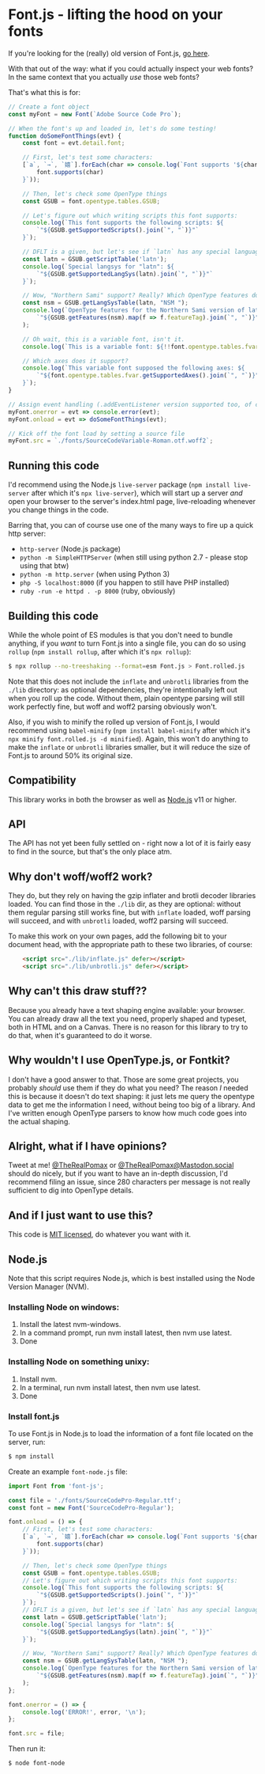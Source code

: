 # Font.js - lifting the hood on your fonts


If you're looking for the (really) old version of Font.js, [go here](https://github.com/Pomax/Font.js/tree/v2015).

With that out of the way: what if you could actually inspect your web fonts? In the same context that you actually _use_ those web fonts?

That's what this is for:

```js
// Create a font object
const myFont = new Font(`Adobe Source Code Pro`);

// When the font's up and loaded in, let's do some testing!
function doSomeFontThings(evt) {
    const font = evt.detail.font;

    // First, let's test some characters:
    [`a`, `→`, `嬉`].forEach(char => console.log(`Font supports '${char}': ${
        font.supports(char)
    }`));

    // Then, let's check some OpenType things
    const GSUB = font.opentype.tables.GSUB;

    // Let's figure out which writing scripts this font supports:
    console.log(`This font supports the following scripts: ${
        `"${GSUB.getSupportedScripts().join(`", "`)}"`
    }`);

    // DFLT is a given, but let's see if `latn` has any special language/system rules...
    const latn = GSUB.getScriptTable('latn');
    console.log(`Special langsys for "latn": ${
        `"${GSUB.getSupportedLangSys(latn).join(`", "`)}"`
    }`);

    // Wow, "Northern Sami" support? Really? Which OpenType features does that use?
    const nsm = GSUB.getLangSysTable(latn, "NSM ");
    console.log(`OpenType features for the Northern Sami version of latin script:`,
        `"${GSUB.getFeatures(nsm).map(f => f.featureTag).join(`", "`)}"`
    );

    // Oh wait, this is a variable font, isn't it.
    console.log(`This is a variable font: ${!!font.opentype.tables.fvar}`);

    // Which axes does it support?
    console.log(`This variable font supposed the following axes: ${
        `"${font.opentype.tables.fvar.getSupportedAxes().join(`", "`)}"`
    }`);
}

// Assign event handling (.addEventListener version supported too, of course)
myFont.onerror = evt => console.error(evt);
myFont.onload = evt => doSomeFontThings(evt);

// Kick off the font load by setting a source file
myFont.src = `./fonts/SourceCodeVariable-Roman.otf.woff2`;
```

## Running this code

I'd recommend using the Node.js `live-server` package (`npm install live-server` after which it's `npx live-server`), which will start up a server _and_ open your browser to the server's index.html page, live-reloading whenever you change things in the code.

Barring that, you can of course use one of the many ways to fire up a quick http server:
- `http-server` (Node.js package)
- `python -m SimpleHTTPServer` (when still using python 2.7 - please stop using that btw) 
- `python -m http.server` (when using Python 3)
- `php -S localhost:8000` (if you happen to still have PHP installed)
- `ruby -run -e httpd . -p 8000` (ruby, obviously)


## Building this code

While the whole point of ES modules is that you don't need to bundle anything, if you _want_ to turn Font.js into a single file, you can do so using `rollup` (`npm install rollup`, after which it's `npx rollup`):

```bash
$ npx rollup --no-treeshaking --format=esm Font.js > Font.rolled.js
```

Note that this does not include the `inflate` and `unbrotli` libraries from the `./lib` directory: as optional dependencies, they're intentionally left out when you roll up the code. Without them, plain opentype parsing will still work perfectly fine, but woff and woff2 parsing obviously won't.

Also, if you wish to minify the rolled up version of Font.js, I would recommend using `babel-minify` (`npm install babel-minify` after which it's `npx minify font.rolled.js -d minified`). Again, this won't do anything to make the `inflate` or `unbrotli` libraries smaller, but it will reduce the size of Font.js to around 50% its original size.

## Compatibility

This library works in both the browser as well as [Node.js](##Node.js) v11 or higher.

## API

The API has not yet been fully settled on - right now a lot of it is fairly easy to find in the source, but that's the only place atm.

## Why don't woff/woff2 work?

They do, but they rely on having the gzip inflater and brotli decoder libraries loaded. You can find those in the `./lib` dir, as they are optional: without them regular parsing still works fine, but with `inflate` loaded, woff parsing will succeed, and with `unbrotli` loaded, woff2 parsing will succeed.

To make this work on your own pages, add the following bit to your document head, with the appropriate path to these two libraries, of course:

```html
    <script src="./lib/inflate.js" defer></script>
    <script src="./lib/unbrotli.js" defer></script>
```

## Why can't this draw stuff??

Because you already have a text shaping engine available: your browser. You can already draw all the text you need, properly shaped and typeset, both in HTML and on a Canvas. There is no reason for this library to try to do that, when it's guaranteed to do it worse.

## Why wouldn't I use OpenType.js, or Fontkit?

I don't have a good answer to that. Those are some great projects, you probably _should_ use them if they do what you need? The reason _I_ needed this is because it doesn't do text shaping: it just lets me query the opentype data to get me the information I need, without being too big of a library. And I've written enough OpenType parsers to know how much code goes into the actual shaping.

## Alright, what if I have opinions?

Tweet at me! [@TheRealPomax](http://twitter.com/TheRealPomax) or [@TheRealPomax@Mastodon.social](https://mastodon.social/@TheRealPomax) should do nicely, but if you want to have an in-depth discussion, I'd recommend filing an issue, since 280 characters per message is not really sufficient to dig into OpenType details.


## And if I just want to use this?

This code is [MIT licensed](https://raw.githubusercontent.com/Pomax/Font.js/master/LICENSE), do whatever you want with it.

## Node.js
Note that this script requires Node.js, which is best installed using the Node Version Manager (NVM).

### Installing Node on windows:
1. Install the latest nvm-windows.
2. In a command prompt, run nvm install latest, then nvm use latest.
3. Done

### Installing Node on something unixy:
1. Install nvm.
2. In a terminal, run nvm install latest, then nvm use latest.
3. Done

### Install font.js
To use Font.js in Node.js to load the information of a font file located on the server, run:
```bash
$ npm install
```
Create an example `font-node.js` file:
```js
import Font from 'font-js';

const file = './fonts/SourceCodePro-Regular.ttf';
const font = new Font('SourceCodePro-Regular');

font.onload = () => {
    // First, let's test some characters:
    [`a`, `→`, `嬉`].forEach(char => console.log(`Font supports '${char}': ${
        font.supports(char)
    }`));

    // Then, let's check some OpenType things
    const GSUB = font.opentype.tables.GSUB;
    // Let's figure out which writing scripts this font supports:
    console.log(`This font supports the following scripts: ${
        `"${GSUB.getSupportedScripts().join(`", "`)}"`
    }`);
    // DFLT is a given, but let's see if `latn` has any special language/system rules...
    const latn = GSUB.getScriptTable('latn');
    console.log(`Special langsys for "latn": ${
        `"${GSUB.getSupportedLangSys(latn).join(`", "`)}"`
    }`);

    // Wow, "Northern Sami" support? Really? Which OpenType features does that use?
    const nsm = GSUB.getLangSysTable(latn, "NSM ");
    console.log(`OpenType features for the Northern Sami version of latin script:`,
        `"${GSUB.getFeatures(nsm).map(f => f.featureTag).join(`", "`)}"`
    );
};

font.onerror = () => {
    console.log('ERROR!', error, '\n');
};

font.src = file;
```
Then run it:
```bash
$ node font-node
```